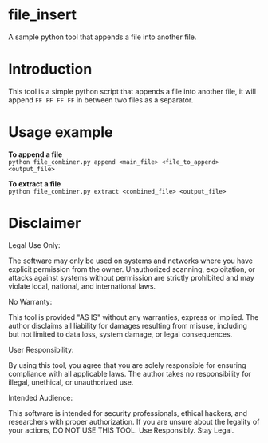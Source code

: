 # file_insert
A sample python tool that appends a file into another file.

# Introduction
This tool is a simple python script that appends a file into another file, it will append `FF FF FF FF` in between two files as a separator.

# Usage example
**To append a file**  
```python file_combiner.py append <main_file> <file_to_append> <output_file>```

**To extract a file**  
```python file_combiner.py extract <combined_file> <output_file>```

# Disclaimer
Legal Use Only:

The software may only be used on systems and networks where you have explicit permission from the owner.
Unauthorized scanning, exploitation, or attacks against systems without permission are strictly prohibited and may violate local, national, and international laws.

No Warranty:

This tool is provided "AS IS" without any warranties, express or implied.
The author disclaims all liability for damages resulting from misuse, including but not limited to data loss, system damage, or legal consequences.

User Responsibility:

By using this tool, you agree that you are solely responsible for ensuring compliance with all applicable laws.
The author takes no responsibility for illegal, unethical, or unauthorized use.

Intended Audience:

This software is intended for security professionals, ethical hackers, and researchers with proper authorization.
If you are unsure about the legality of your actions, DO NOT USE THIS TOOL.
Use Responsibly. Stay Legal.
